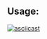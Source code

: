 ## Usage:

[![asciicast](https://asciinema.org/a/zzTY4kT1mrCHhXGvB1jaoi9Gp.png)](https://asciinema.org/a/zzTY4kT1mrCHhXGvB1jaoi9Gp)

